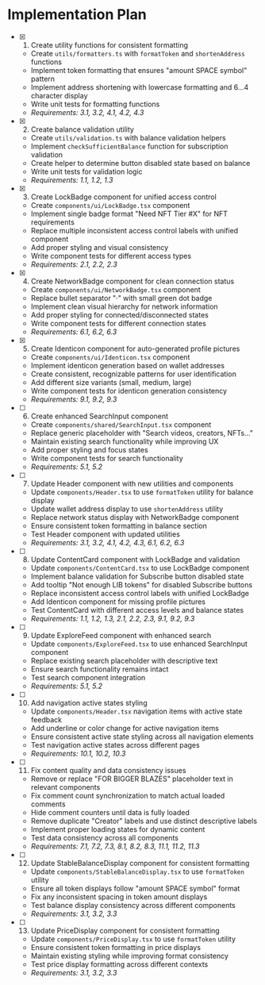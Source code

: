 # Implementation Plan

- [x] 1. Create utility functions for consistent formatting

  - Create `utils/formatters.ts` with `formatToken` and `shortenAddress` functions
  - Implement token formatting that ensures "amount SPACE symbol" pattern
  - Implement address shortening with lowercase formatting and 6…4 character display
  - Write unit tests for formatting functions
  - _Requirements: 3.1, 3.2, 4.1, 4.2, 4.3_

- [x] 2. Create balance validation utility

  - Create `utils/validation.ts` with balance validation helpers
  - Implement `checkSufficientBalance` function for subscription validation
  - Create helper to determine button disabled state based on balance
  - Write unit tests for validation logic
  - _Requirements: 1.1, 1.2, 1.3_

- [x] 3. Create LockBadge component for unified access control

  - Create `components/ui/LockBadge.tsx` component
  - Implement single badge format "Need NFT Tier #X" for NFT requirements
  - Replace multiple inconsistent access control labels with unified component
  - Add proper styling and visual consistency
  - Write component tests for different access types
  - _Requirements: 2.1, 2.2, 2.3_

- [x] 4. Create NetworkBadge component for clean connection status

  - Create `components/ui/NetworkBadge.tsx` component
  - Replace bullet separator "·" with small green dot badge
  - Implement clean visual hierarchy for network information
  - Add proper styling for connected/disconnected states
  - Write component tests for different connection states
  - _Requirements: 6.1, 6.2, 6.3_

- [x] 5. Create Identicon component for auto-generated profile pictures


  - Create `components/ui/Identicon.tsx` component
  - Implement identicon generation based on wallet addresses
  - Create consistent, recognizable patterns for user identification
  - Add different size variants (small, medium, large)
  - Write component tests for identicon generation consistency
  - _Requirements: 9.1, 9.2, 9.3_

- [ ] 6. Create enhanced SearchInput component

  - Create `components/shared/SearchInput.tsx` component
  - Replace generic placeholder with "Search videos, creators, NFTs…"
  - Maintain existing search functionality while improving UX
  - Add proper styling and focus states
  - Write component tests for search functionality
  - _Requirements: 5.1, 5.2_

- [ ] 7. Update Header component with new utilities and components

  - Update `components/Header.tsx` to use `formatToken` utility for balance display
  - Update wallet address display to use `shortenAddress` utility
  - Replace network status display with NetworkBadge component
  - Ensure consistent token formatting in balance section
  - Test Header component with updated utilities
  - _Requirements: 3.1, 3.2, 4.1, 4.2, 4.3, 6.1, 6.2, 6.3_

- [ ] 8. Update ContentCard component with LockBadge and validation

  - Update `components/ContentCard.tsx` to use LockBadge component
  - Implement balance validation for Subscribe button disabled state
  - Add tooltip "Not enough LIB tokens" for disabled Subscribe buttons
  - Replace inconsistent access control labels with unified LockBadge
  - Add Identicon component for missing profile pictures
  - Test ContentCard with different access levels and balance states
  - _Requirements: 1.1, 1.2, 1.3, 2.1, 2.2, 2.3, 9.1, 9.2, 9.3_

- [ ] 9. Update ExploreFeed component with enhanced search

  - Update `components/ExploreFeed.tsx` to use enhanced SearchInput component
  - Replace existing search placeholder with descriptive text
  - Ensure search functionality remains intact
  - Test search component integration
  - _Requirements: 5.1, 5.2_

- [ ] 10. Add navigation active states styling

  - Update `components/Header.tsx` navigation items with active state feedback
  - Add underline or color change for active navigation items
  - Ensure consistent active state styling across all navigation elements
  - Test navigation active states across different pages
  - _Requirements: 10.1, 10.2, 10.3_

- [ ] 11. Fix content quality and data consistency issues

  - Remove or replace "FOR BIGGER BLAZES" placeholder text in relevant components
  - Fix comment count synchronization to match actual loaded comments
  - Hide comment counters until data is fully loaded
  - Remove duplicate "Creator" labels and use distinct descriptive labels
  - Implement proper loading states for dynamic content
  - Test data consistency across all components
  - _Requirements: 7.1, 7.2, 7.3, 8.1, 8.2, 8.3, 11.1, 11.2, 11.3_

- [ ] 12. Update StableBalanceDisplay component for consistent formatting

  - Update `components/StableBalanceDisplay.tsx` to use `formatToken` utility
  - Ensure all token displays follow "amount SPACE symbol" format
  - Fix any inconsistent spacing in token amount displays
  - Test balance display consistency across different components
  - _Requirements: 3.1, 3.2, 3.3_

- [ ] 13. Update PriceDisplay component for consistent formatting
  - Update `components/PriceDisplay.tsx` to use `formatToken` utility
  - Ensure consistent token formatting in price displays
  - Maintain existing styling while improving format consistency
  - Test price display formatting across different contexts
  - _Requirements: 3.1, 3.2, 3.3_
